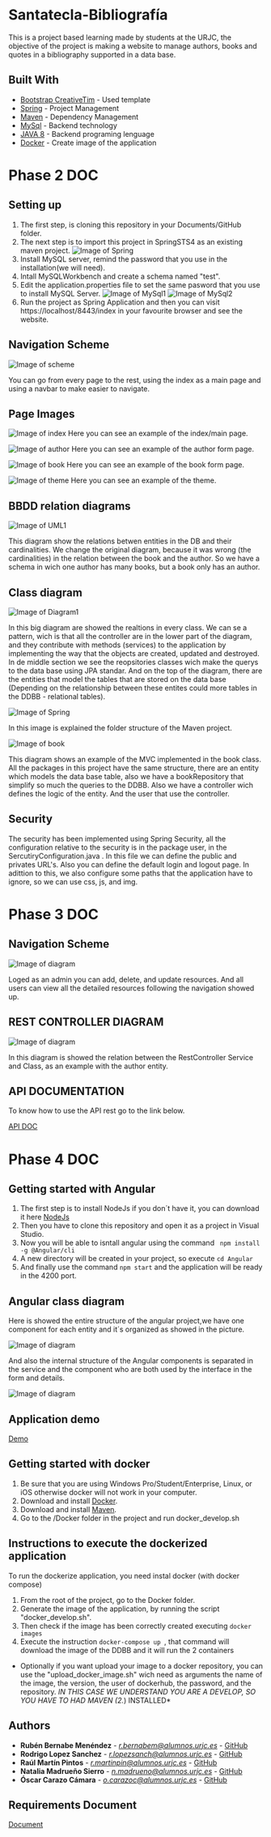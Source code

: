 # Santatecla-Bibliografía

This is a project based learning made by students at the URJC, the  objective of the project is making a website to manage authors, books and quotes in a bibliography supported in a data base.

## Built With

* [Bootstrap CreativeTim](https://demos.creative-tim.com/material-dashboard/docs/2.1/components/breadcrumb.html) - Used template
* [Spring](https://spring.io/tools) - Project Management
* [Maven](https://maven.apache.org/) - Dependency Management
* [MySql](https://www.mysql.com/products/workbench/) - Backend technology
* [JAVA 8](https://www.java.com/es/) - Backend programing lenguage
* [Docker](https://www.hub.docker.com/) - Create image of the application

# Phase 2 DOC

## Setting up

1. The first step, is cloning this repository in your Documents/GitHub folder.
2. The next step is to import this project in SpringSTS4 as an existing maven project. ![Image of Spring](https://github.com/CodeURJC-DAW-2018-19/santatecla-bibliografia-1/blob/master/assets/img/icons/Spring1.PNG)
3. Install MySQL server, remind the password that you use in the installation(we will need).
4. Intall MySQLWorkbench and create a schema named "test".
5. Edit the application.properties file to set the same pasword that you use to install MySQL Server. ![Image of MySql1](https://github.com/CodeURJC-DAW-2018-19/santatecla-bibliografia-1/blob/master/assets/img/icons/MySql1.PNG) 
![Image of MySql2](https://github.com/CodeURJC-DAW-2018-19/santatecla-bibliografia-1/blob/master/assets/img/icons/MySql2.PNG)
6. Run the project as Spring Application and then you can visit https://localhost/8443/index in your favourite browser and see the website.

## Navigation Scheme
![Image of scheme](https://github.com/CodeURJC-DAW-2018-19/santatecla-bibliografia-1/blob/master/assets/img/icons/Scheme.png)

You can go from every page to the rest, using the index as a main page and using a navbar to make easier to navigate.

## Page Images
![Image of index](https://github.com/CodeURJC-DAW-2018-19/santatecla-bibliografia-1/blob/master/assets/img/icons/Index.png)
Here you can see an example of the index/main page.

![Image of author](https://github.com/CodeURJC-DAW-2018-19/santatecla-bibliografia-1/blob/master/assets/img/icons/Autores.png)
Here you can see an example of the author form page.

![Image of book](https://github.com/CodeURJC-DAW-2018-19/santatecla-bibliografia-1/blob/master/assets/img/icons/Obras.png)
Here you can see an example of the book form page.

![Image of theme](https://github.com/CodeURJC-DAW-2018-19/santatecla-bibliografia-1/blob/master/assets/img/icons/Temas.png)
Here you can see an example of the theme.

## BBDD relation diagrams

![Image of UML1](https://github.com/CodeURJC-DAW-2018-19/santatecla-bibliografia-1/blob/master/assets/img/icons/UML1.png)

This diagram show the relations betwen entities in the DB and their cardinalities. We change the original diagram, because it was wrong (the cardinalities) in the relation between the book and the author. So we have a schema in wich one author has many books, but a book only has an author.

## Class diagram

![Image of Diagram1](https://github.com/CodeURJC-DAW-2018-19/santatecla-bibliografia-1/blob/master/assets/img/icons/ClassDiagram.jpg)

In this big diagram are showed the realtions in every class. We can se a pattern, wich is that all the controller are in the lower part of the diagram, and they contribute with methods (services) to the application by implementing the way that the objects are created, updated and  destroyed. In de middle section we see the reopsitories classes wich make the querys to the data base using JPA standar. And on the top of the diagram, there are the entities that model the tables that are stored on the data base (Depending on the relationship between these entites could more tables in the DDBB - relational tables).

![Image of Spring](https://github.com/CodeURJC-DAW-2018-19/santatecla-bibliografia-1/blob/master/assets/img/icons/CapturaClasesSpringBuena.png)

In this image is explained the folder structure of the Maven project.

![Image of book](https://github.com/CodeURJC-DAW-2018-19/santatecla-bibliografia-1/blob/master/assets/img/icons/DiagramaLibros.png)

This diagram shows an example of the MVC implemented in the book class. All the packages in this project have the same structure, there are an entity which models the data base table, also we have a bookRepository that simplify so much the queries to the DDBB. Also we have a controller wich defines the logic of the entity. And the user that use the controller.


## Security

The security has been implemented using Spring Security, all the configuration relative to the security is in the package user, in the SercutiryConfiguration.java . In this file we can define the public and privates URL's. Also you can define the default login and logout page. In adittion to this, we also configure some paths that the application have to ignore, so we can use css, js, and img.

# Phase 3 DOC

## Navigation Scheme

![Image of diagram](https://github.com/CodeURJC-DAW-2018-19/santatecla-bibliografia-1/blob/master/assets/img/icons/DiagramaFase3.jpg)

Loged as an admin you can add, delete, and update resources. And all users can view all the detailed resources following the navigation showed up.

## REST CONTROLLER DIAGRAM
 
 ![Image of diagram](https://github.com/CodeURJC-DAW-2018-19/santatecla-bibliografia-1/blob/master/assets/img/icons/RestDiagram.png)

 
 In this diagram is showed the relation between the RestController Service and Class, as an example with the author entity.



## API DOCUMENTATION

To know how to use the API rest go to the link below.

[API DOC](https://github.com/CodeURJC-DAW-2018-19/santatecla-bibliografia-1/blob/master/API.md)

# Phase 4 DOC

## Getting started with Angular

1. The first step is to install NodeJs if you don´t have it, you can download it here [NodeJs](https://nodejs.org/es/download/)
2. Then you have to clone this repository and open it as a project in Visual Studio.
2. Now you will be able to isntall angular using the command ``` npm install -g @Angular/cli```
3. A new directory will be created in your project, so execute ```cd Angular```
4. And finally use the command ```npm start``` and the application will be ready in the 4200 port.

## Angular class diagram
Here is showed the entire structure of the angular project,we have one component for each entity and it´s organized as showed in the picture.

![Image of diagram](https://github.com/CodeURJC-DAW-2018-19/santatecla-bibliografia-1/blob/master/assets/img/icons/CapturaAngularStructure.PNG)

And also the internal structure of the Angular components is separated in the service and the component who are both used by the interface in the form and details. 

![Image of diagram](https://github.com/CodeURJC-DAW-2018-19/santatecla-bibliografia-1/blob/master/assets/img/icons/angularAuthor.png)

## Application demo 
[Demo](https://youtu.be/Ki6lqVM7roU)


## Getting started with docker

1. Be sure that you are using Windows Pro/Student/Enterprise, Linux, or iOS otherwise docker will not work in your computer.
2. Download and install [Docker](https://hub.docker.com/editions/community/docker-ce-desktop-windows).
3. Download and install [Maven](https://maven.apache.org/download.cgi).
4. Go to the /Docker folder in the project and run docker_develop.sh

## Instructions to execute the dockerized application

To run the dockerize application, you need instal docker (with docker compose)
1. From the root of the project, go to the Docker folder.
2. Generate the image of the application, by running the script "docker_develop.sh".
3. Then check if the image has been correctly created executing ``` docker images ```
4. Execute the instruction ```docker-compose up ```, that command will download the image of the DDBB and it will run the 2 containers

* Optionally if you want upload your image to a docker repository, you can use the "upload_docker_image.sh" wich need as arguments the name of the image, the version, the user of dockerhub, the password, and the repository. 
*IN THIS CASE WE UNDERSTAND YOU ARE A DEVELOP, SO YOU HAVE TO HAD MAVEN (2.*) INSTALLED*


## Authors

* **Rubén Bernabe Menéndez** - *r.bernabem@alumnos.urjc.es* - [GitHub](https://github.com/RubenBernabe)
* **Rodrigo Lopez Sanchez** - *r.lopezsanch@alumnos.urjc.es* - [GitHub](https://github.com/RodriLs)
* **Raúl Martín Pintos** - *r.martinpin@alumnos.urjc.es* - [GitHub](https://github.com/martinpin)
* **Natalia Madrueño Sierro** - *n.madrueno@alumnos.urjc.es* - [GitHub](https://github.com/madrueno)
* **Óscar Carazo Cámara** - *o.carazoc@alumnos.urjc.es* - [GitHub](https://github.com/OscarFlay96)

## Requirements Document
[Document](https://docs.google.com/document/d/1CWRq8RUXchpzgKLwoRW4MFCGlrEd05Fe1oJTlBbKZs0/edit?usp=sharing)

